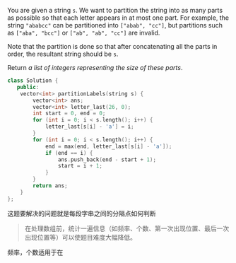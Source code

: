 You are given a string `s`. We want to partition the string into as many parts as possible so that each letter appears in at most one part. For example, the string `"ababcc"` can be partitioned into `["abab", "cc"]`, but partitions such as `["aba", "bcc"]` or `["ab", "ab", "cc"]` are invalid.

Note that the partition is done so that after concatenating all the parts in order, the resultant string should be `s`.

Return *a list of integers representing the size of these parts*.

```cpp
class Solution {
   public:
    vector<int> partitionLabels(string s) {
        vector<int> ans;
        vector<int> letter_last(26, 0);
        int start = 0, end = 0;
        for (int i = 0; i < s.length(); i++) {
            letter_last[s[i] - 'a'] = i;
        }
        for (int i = 0; i < s.length(); i++) {
            end = max(end, letter_last[s[i] - 'a']);
            if (end == i) {
                ans.push_back(end - start + 1);
                start = i + 1;
            }
        }
        return ans;
    }
};
```

这题要解决的问题就是每段字串之间的分隔点如何判断

> 在处理数组前，统计一遍信息（如频率、个数、第一次出现位置、最后一次出现位置等）可以使题目难度大幅降低。

频率，个数适用于在